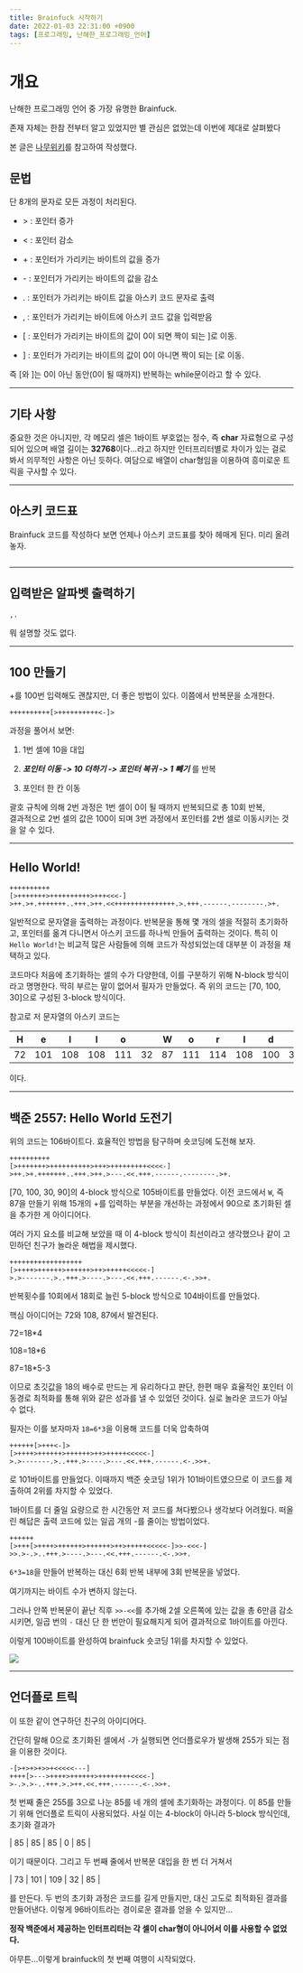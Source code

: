 ```yaml
---
title: Brainfuck 시작하기
date: 2022-01-03 22:31:00 +0900
tags: [프로그래밍, 난해한_프로그래밍_언어]
---
```


# 개요

난해한 프로그래밍 언어 중 가장 유명한 Brainfuck.

존재 자체는 한참 전부터 알고 있었지만 별 관심은 없었는데 이번에 제대로 살펴봤다

본 글은 [나무위키]를 참고하여 작성했다.

[나무위키]: https://namu.wiki/w/%EB%B8%8C%EB%A0%88%EC%9D%B8%ED%8D%BD#s-4.1

## 문법

단 8개의 문자로 모든 과정이 처리된다.

- \> : 포인터 증가

- < : 포인터 감소

- \+ : 포인터가 가리키는 바이트의 값을 증가

- \- : 포인터가 가리키는 바이트의 값을 감소

- . : 포인터가 가리키는 바이트 값을 아스키 코드 문자로 출력

- , : 포인터가 가리키는 바이트에 아스키 코드 값을 입력받음

- [ : 포인터가 가리키는 바이트의 값이 0이 되면 짝이 되는 ]로 이동.

- ] : 포인터가 가리키는 바이트의 값이 0이 아니면 짝이 되는 [로 이동.

즉 [와 ]는 0이 아닌 동안(0이 될 때까지) 반복하는 while문이라고 할 수 있다.

---

## 기타 사항

중요한 것은 아니지만, 각 메모리 셀은 1바이트 부호없는 정수, 즉 **char** 자료형으로 구성되어 있으며 배열 길이는 **32768**이다...라고 하지만 인터프리터별로 차이가 있는 걸로 봐서 의무적인 사항은 아닌 듯하다. 여담으로 배열이 char형임을 이용하여 흥미로운 트릭을 구사할 수 있다.

---

## 아스키 코드표

Brainfuck 코드를 작성하다 보면 언제나 아스키 코드표를 찾아 헤매게 된다. 미리 올려놓자.

<img src="https://user-images.githubusercontent.com/88845385/147942425-114fd2b5-29b5-4f86-ac85-fdd9db1bda1f.png" title="" alt="" data-align="center">

---

## 입력받은 알파벳 출력하기

```brainfuck
,.
```

뭐 설명할 것도 없다.

---

## 100 만들기

+를 100번 입력해도 괜찮지만, 더 좋은 방법이 있다. 이쯤에서 반복문을 소개한다.

```brainfuck
++++++++++[>++++++++++<-]>
```

과정을 풀어서 보면:

1. 1번 셀에 10을 대입

2. **_포인터 이동 -> 10 더하기 -> 포인터 복귀 -> 1 빼기_** 를 반복

3. 포인터 한 칸 이동

괄호 규칙에 의해 2번 과정은 1번 셀이 0이 될 때까지 반복되므로 총 10회 반복,  
결과적으로 2번 셀의 값은 100이 되며 3번 과정에서 포인터를 2번 셀로 이동시키는 것을 알 수 있다.

---

## Hello World!

```brainfuck
++++++++++
[>+++++++>++++++++++>+++<<<-]
>++.>+.+++++++..+++.>++.<<+++++++++++++++.>.+++.------.--------.>+.
```

일반적으로 문자열을 출력하는 과정이다. 반복문을 통해 몇 개의 셀을 적절히 초기화하고, 포인터를 옮겨 다니면서 아스키 코드를 하나씩 만들어 출력하는 것이다. 특히 이 `Hello World!`는 비교적 많은 사람들에 의해 코드가 작성되었는데 대부분 이 과정을 채택하고 있다.

코드마다 처음에 초기화하는 셀의 수가 다양한데, 이를 구분하기 위해 N-block 방식이라고 명명한다. 딱히 부르는 말이 없어서 필자가 만들었다. 즉 위의 코드는 [70, 100, 30]으로 구성된 3-block 방식이다.

참고로 저 문자열의 아스키 코드는

| H   | e   | l   | l   | o   |     | W   | o   | r   | l   | d   | !   |
| --- | --- | --- | --- | --- | --- | --- | --- | --- | --- | --- | --- |
| 72  | 101 | 108 | 108 | 111 | 32  | 87  | 111 | 114 | 108 | 100 | 33  |

이다.

---

## 백준 2557: Hello World 도전기

위의 코드는 106바이트다. 효율적인 방법을 탐구하며 숏코딩에 도전해 보자.

```brainfuck
++++++++++
[>+++++++>++++++++++>+++>+++++++++<<<<-]
>++.>+.+++++++..+++.>++.>---.<<.+++.------.--------.>+.
```

[70, 100, 30, 90]의 4-block 방식으로 105바이트를 만들었다. 이전 코드에서 `W`, 즉 87을 만들기 위해 15개의 +를 입력하는 부분을 개선하는 과정에서 90으로 초기화된 셀을 추가한 게 아이디어다.

여러 가지 요소를 비교해 보았을 때 이 4-block 방식이 최선이라고 생각했으나 같이 고민하던 친구가 놀라운 해법을 제시했다.

```brainfuck
++++++++++++++++++
[>++++>++++++>++++++>++>+++++<<<<<-]
>.>-------.>..+++.>----.>---.<<.+++.------.<-.>>+.
```

반복횟수를 10회에서 18회로 늘린 5-block 방식으로 104바이트를 만들었다.

핵심 아이디어는 72와 108, 87에서 발견된다.

72=18*4

108=18*6

87=18*5-3

이므로 초깃값을 18의 배수로 만드는 게 유리하다고 판단, 한편 매우 효율적인 포인터 이동경로 최적화를 통해 위와 같은 성과를 낼 수 있었던 것이다. 실로 놀라운 코드가 아닐 수 없다.

필자는 이를 보자마자 `18=6*3`을 이용해 코드를 더욱 압축하여

```brainfuck
++++++[>+++<-]>
[>++++>++++++>++++++>++>+++++<<<<<-]
>.>-------.>..+++.>----.>---.<<.+++.------.<-.>>+.
```

로 101바이트를 만들었다. 이때까지 백준 숏코딩 1위가 101바이트였으므로 이 코드를 제출하여 2위를 차지할 수 있었다.

1바이트를 더 줄일 요량으로 한 시간동안 저 코드를 쳐다봤으나 생각보다 어려웠다. 떠올린 해답은 출력 코드에 있는 일곱 개의 -를 줄이는 방법이었다.

```brainfuck
++++++
[>+++[>++++>++++++>++++++>++>+++++<<<<<-]>>-<<<-]
>>.>-.>..+++.>----.>---.<<.+++.------.<-.>>+.
```

`6*3=18`을 만들어 반복하는 대신 6회 반복 내부에 3회 반복문을 넣었다.

여기까지는 바이트 수가 변하지 않는다.

그러나 안쪽 반복문이 끝난 직후 `>>-<<`를 추가해 2셀 오른쪽에 있는 값을 총 6만큼 감소시키면, 일곱 번의 `-` 대신 단 한 번만이 필요해지게 되어 결과적으로 1바이트를 아낀다.

이렇게 100바이트를 완성하여 brainfuck 숏코딩 1위를 차지할 수 있었다.

![](https://user-images.githubusercontent.com/88845385/147947192-6687a15f-2042-45db-abee-7a50dda4782c.png)

---

## 언더플로 트릭

이 또한 같이 연구하던 친구의 아이디어다.

간단히 말해 0으로 초기화된 셀에서 `-`가 실행되면 언더플로우가 발생해 255가 되는 점을 이용한 것이다.

```brainfuck
-[>+>+>+>>+<<<<<---]
++++[>--->++++>++++++>++++++++<<<<-]
>-.>.>-..+++.>.>++.<<.+++.------.<-.>>+.
```

첫 번째 줄은 255를 3으로 나눈 85를 네 개의 셀에 초기화하는 과정이다. 이 85를 만들기 위해 언더플로 트릭이 사용되었다. 사실 이는 4-block이 아니라 5-block 방식인데, 초기화 결과가

| 85  | 85  | 85  | 0   | 85  |

이기 때문이다. 그리고 두 번째 줄에서 반복문 대입을 한 번 더 거쳐서

| 73  | 101 | 109 | 32  | 85  |

를 만든다. 두 번의 초기화 과정은 코드를 길게 만들지만, 대신 고도로 최적화된 결과를 만들어낸다. 이렇게 96바이트라는 경이로운 결과를 얻을 수 있지만...

**정작 백준에서 제공하는 인터프리터는 각 셀이 char형이 아니어서 이를 사용할 수 없었다.**

아무튼...이렇게 brainfuck의 첫 번째 여행이 시작되었다.
